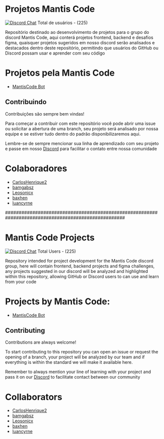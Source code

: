 
# Projetos Mantis Code
[![Discord Chat](https://img.shields.io/discord/1014230996192874526.svg?logo=discord)](https://discord.gg/WzQVpWpe) Total de  usuários - (225)

Repositório destinado ao desenvolvimento de projetos para o grupo do discord Mantis Code, aqui conterá projetos frontend, backend e desafios figma, quaisquer projetos sugeridos em nosso discord serão analisados ​​e destacados dentro deste repositório, permitindo que usuários do GitHub ou Discord possam usar e aprender com seu código

# Projetos pela Mantis Code
*  <a href="https://github.com/luancyrne/MantisCode/tree/main/MantisCode%20Bot">MantisCode Bot</a>




## Contribuindo

Contribuições são sempre bem vindas!

Para começar a contribuir com este repositório você pode abrir uma issue ou solicitar a abertura de uma branch, seu projeto será analisado por nossa equipe e se estiver tudo dentro do padrão disponibilizaremos aqui.

Lembre-se de sempre mencionar sua linha de aprendizado com seu projeto e passe em nosso <a href="https://discord.gg/WzQVpWpe">Discord</a> para facilitar o contato entre nossa comunidade

# Colaboradores
- <a href="https://github.com/CarlosHenrique2">CarlosHenrique2</a>
- <a href="https://github.com/bamgabsz">bamgabsz</a>
- <a href="https://github.com/Leosonicx">Leosonicx</a>
- <a href="https://github.com/baxhen">baxhen</a>
- <a href="https://github.com/luancyrne">luancyrne</a>

####################################################################################################


# Mantis Code Projects
[![Discord Chat](https://img.shields.io/discord/1014230996192874526.svg?logo=discord)](https://discord.gg/WzQVpWpe) Total Users - (225)

Repository intended for project development for the Mantis Code discord group, here will contain frontend, backend projects and figma challenges, any projects suggested in our discord will be analyzed and highlighted within this repository, allowing GitHub or Discord users to can use and learn from your code

# Projects by Mantis Code:
*  <a href="https://github.com/luancyrne/MantisCode/tree/main/MantisCode%20Bot">MantisCode Bot</a>


## Contributing

Contributions are always welcome!

To start contributing to this repository you can open an issue or request the opening of a branch, your project will be analyzed by our team and if everything is within the standard we will make it available here.

Remember to always mention your line of learning with your project and pass it on our <a href="https://discord.gg/WzQVpWpe">Discord</a> to facilitate contact between our community

# Collaborators
- <a href="https://github.com/CarlosHenrique2">CarlosHenrique2</a>
- <a href="https://github.com/bamgabsz">bamgabsz</a>
- <a href="https://github.com/Leosonicx">Leosonicx</a>
- <a href="https://github.com/baxhen">baxhen</a>
- <a href="https://github.com/luancyrne">luancyrne</a>
